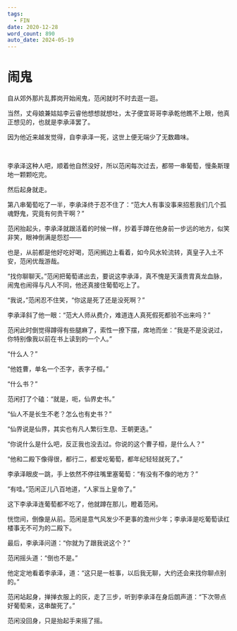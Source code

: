 ```yaml
---
tags:
  - FIN
date: 2020-12-28
word_count: 890
auto_date: 2024-05-19
---
```


# 闹鬼

自从郊外那片乱葬岗开始闹鬼，范闲就时不时去逛一逛。

当然，丈母娘兼姑姑李云睿他想想就想吐，太子便宜哥哥李承乾他瞧不上眼，他真正想见的，也就是李承泽罢了。

因为他近来越发觉得，自李承泽一死，这世上便无端少了无数趣味。

<br>

李承泽这种人吧，顺着他自然没好，所以范闲每次过去，都带一串葡萄，慢条斯理地一颗颗吃完。

然后起身就走。

第八串葡萄吃了一半，李承泽终于忍不住了：“范大人有事没事来招惹我们几个孤魂野鬼，究竟有何贵干啊？”

范闲抬起头，李承泽就跟活着的时候一样，抄着手蹲在他身前一步远的地方，似笑非笑，眼神倒满是怨怼——

也是，从前都是他好吃好喝，范闲搁边上看着，如今风水轮流转，真皇子入土不安，范闲优哉游哉。

“找你聊聊天。”范闲把葡萄递出去，要说这李承泽，真不愧是天潢贵胄真龙血脉，闹鬼也闹得与凡人不同，他还真接住葡萄吃上了。

“我说，”范闲忍不住笑，“你这是死了还是没死啊？”

李承泽斜了他一眼：“范大人师从费介，难道连人真死假死都验不出来吗？”

范闲此时倒觉得蹲得有些腿麻了，索性一撩下摆，席地而坐：“我是不是没说过，你特别像我以前在书上读到的一个人。”

“什么人？”

“他姓曹，单名一个丕字，表字子桓。”

“什么书？”

范闲打了个磕：“就是，呃，仙界史书。”

“仙人不是长生不老？怎么也有史书？”

“仙界说是仙界，其实也有凡人繁衍生息、王朝更迭。”

“你说什么是什么吧，反正我也没去过。你说的这个曹子桓，是什么人？”

“他和二殿下像得很，都行二，都爱吃葡萄，都年纪轻轻就死了。”

李承泽眼皮一跳，手上依然不停往嘴里塞葡萄：“有没有不像的地方？”

“有哇。”范闲正儿八百地道，“人家当上皇帝了。”

这下李承泽连葡萄都不吃了，他就蹲在那儿，瞪着范闲。

恍惚间，倒像是从前。范闲是意气风发少不更事的澹州少年；李承泽是吃葡萄读红楼事无不可为的二殿下。

最后，李承泽问道：“你就为了跟我说这个？”

范闲摇头道：“倒也不是。”

他定定地看着李承泽，道：“这只是一桩事，以后我无聊，大约还会来找你聊点别的。”

范闲站起身，掸掸衣服上的灰，走了三步，听到李承泽在身后朗声道：“下次带点好葡萄来，这串酸死了。”

范闲没回身，只是抬起手来摇了摇。
